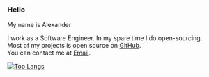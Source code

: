 ### Hello

My name is Alexander

I work as a Software Engineer. In my spare time I do open-sourcing.  
Most of my projects is open source on <a class="link" target="_blank" href="https://github.com/ca-x-ap/">GitHub</a>.  
You can contact me at <a class="link" target="_blank" href="mailto:ca-x-ap@outlook.com">Email</a>.

[![Top Langs](https://github-readme-stats.vercel.app/api/top-langs/?username=ca-x-ap&layout=compact)](https://github.com/anuraghazra/github-readme-stats)
